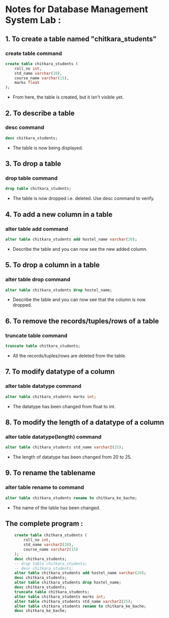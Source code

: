 # Notes for Database Management System Lab :

## 1. To create a table named "chitkara_students"
### create table command 

```sql
create table chitkara_students (
    roll_no int,
    std_name varchar(20),
    course_name varchar(15),
    marks float
); 
```
-   From here, the table is created, but it isn't visible yet. 

## 2. To describe a table 
### desc <tablename> command

```sql
desc chitkara_students;
```
-   The table is now being displayed.

## 3. To drop a table 
### drop table <tablename> command

```sql
drop table chitkara_students; 
```
-   The table is now dropped i.e. deleted. Use desc <tablename> command to verify.

## 4. To add a new column in a table
### alter table <tablename> add <columnname> <datatype> command

```sql
alter table chitkara_students add hostel_name varchar(20); 
```
-   Describe the table and you can now see the new added column.

## 5. To drop a column in a table
### alter table <tablename> drop <columnname> command

```sql
alter table chitkara_students drop hostel_name; 
```
-   Describe the table and you can now see that the column is now dropped.

## 6. To remove the records/tuples/rows of a table
### truncate table <tablename> command

```sql
truncate table chitkara_students; 
```
-   All the records/tuples/rows are deleted from the table. 

## 7. To modify datatype of a column
### alter table <tablename> <columnname> datatype command

```sql
alter table chitkara_students marks int;
```
-   The datatype has been changed from float to int.

## 8. To modify the length of a datatype of a column
### alter table <tablename> <columnname> datatype(length) command

```sql
alter table chitkara_students std_name varchar2(25);
```
-   The length of datatype has been changed from 20 to 25.

## 9. To rename the tablename
### alter table <tableOLDname> rename to <tableNEWname> command

```sql
alter table chitkara_students rename to chitkara_ke_bache;
```
-   The name of the table has been changed.

## The complete program :

```sql
    create table chitkara_students (
        roll_no int,
        std_name varchar2(20),
        course_name varchar2(15)
    ); 
    desc chitkara_students;
    -- drop table chitkara_students; 
    -- desc chitkara_students;
    alter table chitkara_students add hostel_name varchar(20); 
    desc chitkara_students;
    alter table chitkara_students drop hostel_name; 
    desc chitkara_students;
    truncate table chitkara_students; 
    alter table chitkara_students marks int;
    alter table chitkara_students std_name varchar2(25);
    alter table chitkara_students rename to chitkara_ke_bache;
    desc chitkara_ke_bache;
```